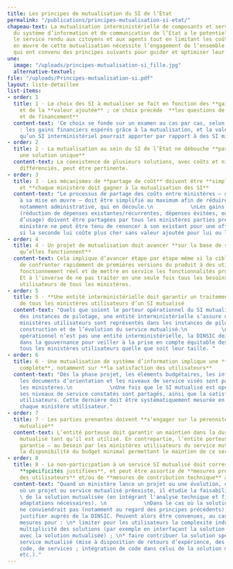 ```yaml
---
title: Les principes de mutualisation du SI de l’État
permalink: "/publications/principes-mutualisation-si-etat/"
chapeau-text: La mutualisation interministérielle de composants et services au sein
  du système d’information et de communication de l’Etat a le potentiel d’améliorer
  le service rendu aux citoyens et aux agents tout en limitant les coûts. La mise
  en œuvre de cette mutualisation nécessite l’engagement de l’ensemble des ministères,
  qui ont convenu des principes suivants pour guider et optimiser leur action collective.
une:
  image: "/uploads/principes-mutualisation-si_fille.jpg"
  alternative-textuel: 
file: "/uploads/Principes-mutualisation-si.pdf"
layout: liste-detaillee
list-items:
- order: 1
  title: 1 · Le choix des SI à mutualiser se fait en fonction des **gains financiers**
    et de la **valeur ajoutée** ; ce choix précède  **les questions de gouvernance
    et de financement**
  content-text: 'Ce choix se fonde sur un examen au cas par cas, selon deux critères
    : les gains financiers espérés grâce à la mutualisation, et la valeur ajoutée
    qu’un SI interministériel pourrait apporter par rapport à des SI ministériels.'
- order: 2
  title: 2 · La mutualisation au sein du SI de l’État ne débouche **pas toujours sur
    une solution unique**
  content-text: La coexistence de plusieurs solutions, avec coûts et niveaux de service
    différenciés, peut être pertinente.
- order: 3
  title: 3 · Les mécanismes de **partage de coût** doivent être **simplifiés au maximum**,
    et **chaque ministère doit gagner à la mutualisation des SI**
  content-text: "Le processus de partage des coûts entre ministères – de la négociation
    à sa mise en œuvre – doit être simplifié au maximum afin de réduire la charge,
    notamment administrative, qui en découle.\n            \nLes gains liés à la mutualisation
    (réduction de dépenses existantes/récurrentes, dépenses évitées, ou gains en valeur
    d’usage) doivent être partagées par tous les ministères parties prenantes. Un
    ministère ne peut être tenu de renoncer à son existant pour une offre mutualisée
    si la seconde lui coûte plus cher sans valeur ajoutée pour lui ou les usagers."
- order: 4
  title: 4 · Un projet de mutualisation doit avancer **sur la base de solutions démontrant
    qu’elles fonctionnent**
  content-text: Cela implique d’avancer étape par étape même si la cible est ambitieuse,
    de confronter rapidement de premières versions du produit à des utilisateurs en
    fonctionnement réel et de mettre en service les fonctionnalités progressivement.
    Et à l’inverse de ne pas traiter en une seule fois tous les besoins de tous les
    utilisateurs de tous les ministères.
- order: 5
  title: 5 · **Une entité interministérielle doit garantir un traitement équitable**
    de tous les ministères utilisateurs d’un SI mutualisé
  content-text: "Quels que soient le porteur opérationnel du SI mutualisé et l’animateur
    des instances de pilotage, une entité interministérielle s’assure que tous les
    ministères utilisateurs sont représentés dans les instances de pilotage de la
    construction et de l’évolution du service mutualisé.\n           \nSi le porteur
    opérationnel n’est pas une entité interministérielle, la DINSIC doit pouvoir intervenir
    dans la gouvernance pour veiller à la prise en compte équitable des besoins de
    tous les ministères utilisateurs quelle que soit leur taille. "
- order: 6
  title: 6 · Une mutualisation de système d’information implique une **transparence
    complète**, notamment sur **la satisfaction des utilisateurs**
  content-text: "Dès la phase projet, les éléments budgétaires, les informations techniques,
    les documents d’orientation et les niveaux de service visés sont partagés entre
    les ministères.\n            \nUne fois que le SI mutualisé est opérationnel,
    ses niveaux de service constatés sont partagés, ainsi que la satisfaction des
    utilisateurs. Cette dernière doit être systématiquement mesurée en distinguant
    chaque ministère utilisateur."
- order: 7
  title: 7 · Les parties prenantes doivent **s’engager sur la pérennité du service
    mutualisé**
  content-text: L’entité porteuse doit garantir un maintien dans la durée du service
    mutualisé tant qu’il est utilisé. En contrepartie, l’entité porteuse doit être
    garantie – au besoin par les ministères utilisateurs du service mutualisé – sur
    la disponibilité du budget minimal permettant le maintien de ce service.
- order: 8
  title: 8 · La non-participation à un service SI mutualisé doit correspondre à des
    **spécificités justifiées**, et peut être assortie de **mesures préservant l’intérêt
    des utilisateurs** et/ou de **mesures de contribution technique** au SI mutualisé
  content-text: "Quand un ministère lance un projet ou une évolution, dans un domaine
    où un projet ou service mutualisé préexiste, il étudie la faisabilité d’adoption
    \ de la solution mutualisée (en intégrant l'analyse technique et financière des
    adaptations nécessaires). \n            \nDans le cas où la solution mutualisée
    ne conviendrait pas (notamment au regard des principes précédents), il doit le
    justifier auprès de la DINSIC. Peuvent alors être convenues, au cas par cas, des
    mesures pour : \n* limiter pour les utilisateurs la complexité induite par la
    multiplicité des solutions (par exemple en interfaçant la solution spécifique
    avec la solution mutualisée) ; \n* faire contribuer la solution spécifique au
    service mutualisé (mise à disposition de retours d’expérience, des études, du
    code, de services ; intégration de code dans celui de la solution mutualisée,
    etc.)."
---
```

